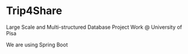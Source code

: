 # Trip4Share
Large Scale and Multi-structured Database Project Work @ University of Pisa

We are using Spring Boot
